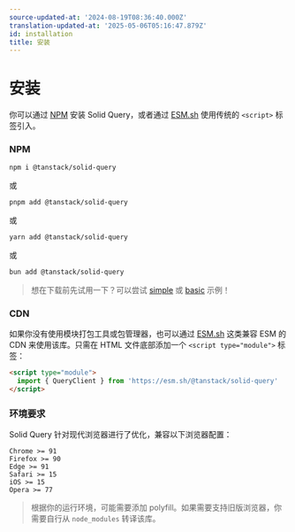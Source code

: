 ```yaml
---
source-updated-at: '2024-08-19T08:36:40.000Z'
translation-updated-at: '2025-05-06T05:16:47.879Z'
id: installation
title: 安装
---
```

# 安装

你可以通过 [NPM](https://npmjs.com/) 安装 Solid Query，或者通过 [ESM.sh](https://esm.sh/) 使用传统的 `<script>` 标签引入。

### NPM

```bash
npm i @tanstack/solid-query
```

或

```bash
pnpm add @tanstack/solid-query
```

或

```bash
yarn add @tanstack/solid-query
```

或

```bash
bun add @tanstack/solid-query
```

> 想在下载前先试用一下？可以尝试 [simple](../examples/simple) 或 [basic](../examples/basic) 示例！

### CDN

如果你没有使用模块打包工具或包管理器，也可以通过 [ESM.sh](https://esm.sh/) 这类兼容 ESM 的 CDN 来使用该库。只需在 HTML 文件底部添加一个 `<script type="module">` 标签：

```html
<script type="module">
  import { QueryClient } from 'https://esm.sh/@tanstack/solid-query'
</script>
```

### 环境要求

Solid Query 针对现代浏览器进行了优化，兼容以下浏览器配置：

```
Chrome >= 91
Firefox >= 90
Edge >= 91
Safari >= 15
iOS >= 15
Opera >= 77
```

> 根据你的运行环境，可能需要添加 polyfill。如果需要支持旧版浏览器，你需要自行从 `node_modules` 转译该库。
